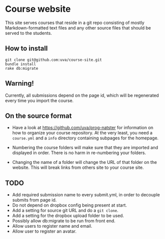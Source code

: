Course website
==============

This site serves courses that reside in a git repo consisting of mostly Markdown-formatted text files and any other source files that should be served to the students.

How to install
--------------

	git clone git@github.com:uva/course-site.git
	bundle install
	rake db:migrate

Warning!
--------

Currently, all submissions depend on the page id, which will be regenerated every time you import the course.

On the source format
--------------------

* Have a look at https://github.com/uva/prog-natster for information on how to
  organize your course repository. At the very least, you need a `course.yml`
  and a `info` directory containing subpages for the homepage.

* Numbering the course folders will make sure that they are imported and
  displayed in order. There is no harm in re-numbering your folders.

* Changing the name of a folder will change the URL of that folder on the
  website. This will break links from others site to your course site.

TODO
----

* Add required submission name to every submit.yml, in order to decouple
  submits from page id.
* Do not depend on dropbox config being present at start.
* Add a setting for source git URL and do a `git clone`.
* Add a setting for the dropbox upload folder to be used.
* Possibly allow db:migrate to be run from front end.
* Allow users to register name and email.
* Allow user to register an avatar.
